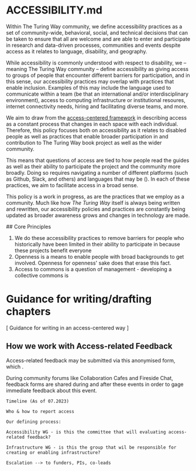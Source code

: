 # ACCESSIBILITY.md

Within The Turing Way community, we define accessibility practices as a set of community-wide, behavioral, social, and technical decisions that can be taken to ensure that all are welcome and are able to enter and participate in research and data-driven processes, communities and events despite access as it relates to language, disability, and geography. 

While accessibility is commonly understood with respect to disability, we – meaning The Turing Way community – define accessibility as giving access to groups of people that encounter different barriers for participation, and in this sense, our accessibility practices may overlap with practices that enable inclusion. Examples of this may include the language used to communicate within a team (be that an international and/or interdisciplinary environment), access to computing infrastructure or institutional resoures, internet connectivity needs, hiring and facilitating diverse teams, and more. 

We aim to draw from the [access-centered framework](https://accesscenteredmovement.com/what-access-centered-means/) in describing access as a constant process that changes in each space with each individual. Therefore, this policy focuses both on accessibility as it relates to disabled people as well as practices that enable broader participation in and contribution to The Turing Way book project as well as the wider community. 

This means that questions of access are tied to how people read the guides as well as their ability to participate the project and the community more broadly. Doing so requires navigating a number of different platforms (such as Github, Slack, and others) and languages that may be (). In each of these practices, we aim to facilitate access in a broad sense.

This policy is a work in progress, as are the practices that we employ as a community. Much like how _The Turing Way_ itself is always being written and rewritten, our accessibility policies and practices are constantly being updated as broader awareness grows and changes in technology are made.

## Core Principles
1. We do these accessibility practices to remove barriers for people who historically have been limited in their ability to participate in because these projects benefit everyone
2. Openness is a means to enable people with broad backgrounds to get involved. Openness for openness' sake does that erase this fact.
3. Access to commons is a question of management - developing a collective commons is 

# Guidance for writing/drafting chapters 
[ Guidance for writing in an access-centered way ] 



## How we work with Access-related Feedback
Access-related feedback may be submitted via this anonymised form, which .

During community forums like Collaboration Cafes and Fireside Chat, feedback forms are shared during and after these events in order to gage immediate feedback about this event. 

    Timeline (As of 07.2023)

    Who & how to report access

    Our defining process:

    Accessibility WG - is this the committee that will evaluating access-related feedback?

    Infrastructure WG - is this the group that wil be responsible for creating or enabling infrastructure?

    Escalation --> to funders, PIs, co-leads